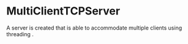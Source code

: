 # MultiClientTCPServer
A server is created that is able to accommodate multiple clients using threading .
